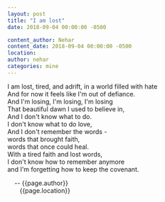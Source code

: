```yaml
---
layout: post
title: "I am lost"
date: 2018-09-04 00:00:00 -0500

content_author: Nehar
content_date: 2018-09-04 00:00:00 -0500
location:
author: nehar
categories: mine
---
```

I am lost, tired, and adrift, in a world filled with hate <br>
And for now it feels like I'm out of defiance. <br>
And I'm losing, I'm losing, I'm losing <br>
That beautiful dawn I used to believe in, <br>
And I don't know what to do. <br>
I don't know what to do love, <br>
And I don't remember the words - <br>
words that brought faith, <br>
words that once could heal. <br>
With a tired faith and lost words, <br>
I don't know how to remember anymore <br>
and I'm forgetting how to keep the covenant. <br>

&nbsp;&nbsp;&nbsp;&nbsp;-- {{page.author}} <br>
&nbsp;&nbsp;&nbsp;&nbsp;&nbsp;&nbsp;&nbsp;{{page.location}}
